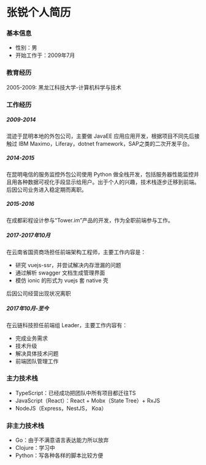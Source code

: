 # 张锐个人简历

### 基本信息

- 性别：男
- 开始工作于：2009年7月

### 教育经历

2005-2009: 黑龙江科技大学-计算机科学与技术

### 工作经历

##### 2009-2014

混迹于昆明本地的外包公司，主要做 JavaEE 应用应用开发，根据项目不同先后接触过 IBM Maximo，Liferay，dotnet framework，SAP之类的二次开发平台。

##### 2014-2015

在昆明电信的服务监控外包公司使用 Python 做全栈开发，包括服务器性能监控并且用各种数据可视化手段显示给用户。出于个人的兴趣，技术栈逐步迁移到前端。后因公司业务进入稳定期而离职。

##### 2015-2016

在成都彩程设计参与“Tower.im”产品的开发，作为全职前端参与工作。

##### 2017-2017年10月

在云南省国资商场担任前端架构工程师，主要工作内容是：

- 研究 vuejs-ssr，并尝试解决内存泄漏的问题
- 通过解析 swagger 文档生成管理界面
- 模仿 ionic 的形式为 vuejs 套 native 壳

后因公司经营出现状况离职

##### 2017年10月-至今

在云链科技担任前端组 Leader，主要工作内容有：

- 完成业务需求
- 技术升级
- 解决具体技术问题
- 前端团队管理工作

### 主力技术栈

- TypeScript：已经成功把团队中所有项目都迁往TS
- JavaScript（React）：React + Mobx（State Tree）+ RxJS
- NodeJS（Express，NestJS， Koa）

### 非主力技术栈

- Go：由于不满意语言表达能力所以放弃
- Clojure：学习中
- Python：写各种各样的脚本比较方便
